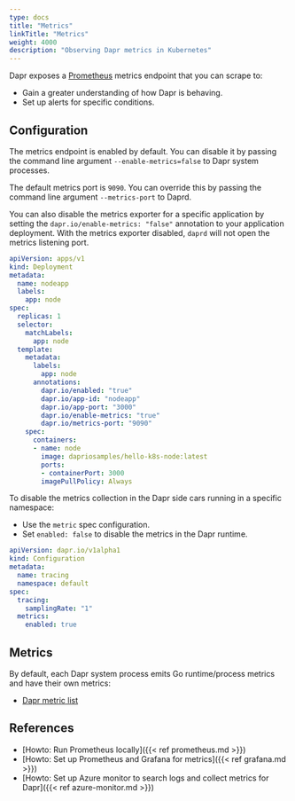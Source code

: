```yaml
---
type: docs
title: "Metrics"
linkTitle: "Metrics"
weight: 4000
description: "Observing Dapr metrics in Kubernetes"
---
```


Dapr exposes a [Prometheus](https://prometheus.io/) metrics endpoint that you can scrape to:

- Gain a greater understanding of how Dapr is behaving.
- Set up alerts for specific conditions.

## Configuration

The metrics endpoint is enabled by default. You can disable it by passing the command line argument `--enable-metrics=false` to Dapr system processes.

The default metrics port is `9090`. You can override this by passing the command line argument `--metrics-port` to Daprd. 

You can also disable the metrics exporter for a specific application by setting the `dapr.io/enable-metrics: "false"` annotation to your application deployment. With the metrics exporter disabled, `daprd` will not open the metrics listening port.

```yaml
apiVersion: apps/v1
kind: Deployment
metadata:
  name: nodeapp
  labels:
    app: node
spec:
  replicas: 1
  selector:
    matchLabels:
      app: node
  template:
    metadata:
      labels:
        app: node
      annotations:
        dapr.io/enabled: "true"
        dapr.io/app-id: "nodeapp"
        dapr.io/app-port: "3000"
        dapr.io/enable-metrics: "true"
        dapr.io/metrics-port: "9090"
    spec:
      containers:
      - name: node
        image: dapriosamples/hello-k8s-node:latest
        ports:
        - containerPort: 3000
        imagePullPolicy: Always
```

To disable the metrics collection in the Dapr side cars running in a specific namespace:

- Use the `metric` spec configuration.
- Set `enabled: false` to disable the metrics in the Dapr runtime.

```yaml
apiVersion: dapr.io/v1alpha1
kind: Configuration
metadata:
  name: tracing
  namespace: default
spec:
  tracing:
    samplingRate: "1"
  metrics:
    enabled: true
```

## Metrics

By default, each Dapr system process emits Go runtime/process metrics and have their own metrics:

- [Dapr metric list](https://github.com/dapr/dapr/blob/master/docs/development/dapr-metrics.md)

## References

* [Howto: Run Prometheus locally]({{< ref prometheus.md >}})
* [Howto: Set up Prometheus and Grafana for metrics]({{< ref grafana.md >}})
* [Howto: Set up Azure monitor to search logs and collect metrics for Dapr]({{< ref azure-monitor.md >}})
